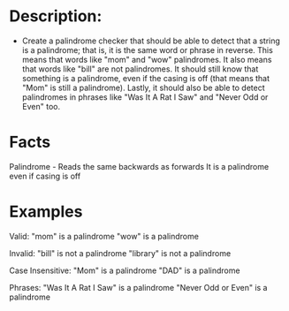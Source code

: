 # Description:

- Create a palindrome checker that should be able to detect that a string is a palindrome; that is, it is the same word or phrase in reverse. This means that words like "mom" and "wow" palindromes. It also means that words like "bill" are not palindromes. It should still know that something is a palindrome, even if the casing is off (that means that "Mom" is still a palindrome). Lastly, it should also be able to detect palindromes in phrases like "Was It A Rat I Saw" and "Never Odd or Even" too.

# Facts

Palindrome - Reads the same backwards as forwards
It is a palindrome even if casing is off

# Examples

Valid:
"mom" is a palindrome
"wow" is a palindrome

Invalid:
"bill" is not a palindrome
"library" is not a palindrome

Case Insensitive:
"Mom" is a palindrome
"DAD" is a palindrome

Phrases:
"Was It A Rat I Saw" is a palindrome
"Never Odd or Even" is a palindrome
